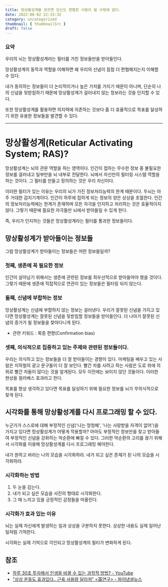 ```yaml
---
title: 망상활성계를 모르면 당신도 편협한 사람이 될 수밖에 없다.
date: 2022-08-02 22:33:32
category: uncategorized
thumbnail: { thumbnailSrc }
draft: false
---
```


### 요약

우리의 뇌는 망상활성계라는 필터를 거친 정보들만을 받아들인다.

망상활성계의 동작과 역할을 이해하면 왜 우리의 신념이 점점 더 편협해지는지 이해할 수 있다.

내가 동의하는 정보들이 더 논리적이거나 높은 가치를 가지기 때문이 아니며, 단순히 나의 신념을 뒷받침하기 때문에 망상활성계가 걸러내지 않는 정보라는 것을 인지할 수 있다.

또한 망상활성계를 활용하면 의지력에 의존하는 것보다 좀 더 효율적으로 목표를 달성하기 위한 유용한 정보들을 발견할 수 있다.

---

# 망상활성계(Reticular Activating System; RAS)?

망상활성계는 뇌의 관문 역할을 하는 영역이다. 인간이 접하는 무수한 정보 중 불필요한 정보를 걸러내고 일부만을 뇌 내부로 전달한다. 뇌에서 자신만의 필터링 시스템 역할을 하는 것이다. 그 필터를 만들고 정의하는 것은 우리 자신이다.

이러한 필터가 있는 이유는 우리의 뇌가 가진 정보처리능력의 한계 때문이다. 두뇌는 아주 거대한 감지기계이다. 인간이 하루에 접하게 되는 정보의 양은 상상을 초월한다. 인간의 정보처리능력에는 한계가 존재하며 모든 자극을 인지하고 처리하는 것은 효율적이지 않다. 그렇기 때문에 필요한 자극들만 뇌에서 받아들일 수 있게 한다.

즉, 우리가 인지하는 것들은 망상활성계라는 필터를 통과한 정보들이다.

## 망상활성계가 받아들이는 정보들

그럼 망상활성계가 받아들이는 정보들은 어떤 정보들일까?

### 첫째, 생존에 꼭 필요한 정보

인간이 살아남기 위해서는 생존에 관련된 정보를 최우선적으로 받아들어야 했을 것이다. 그렇기 때문에 생존에 직접적으로 연관이 있는 정보들은 필터링 되지 않는다.

### 둘째, 신념에 부합하는 정보

망상활성계는 신념에 부합하지 않는 정보는 걸러낸다. 우리가 잘못된 신념을 가지고 있다면 망상활성계는 잘못된 신념을 뒷받침할 정보들을 받아들인다. 더 나아가 잘못된 신념의 증거가 될 정보들을 찾아다니게 된다.

- 관련 키워드 : 확증 편향(Confirmation bias)

### 셋째, 의식적으로 집중하고 있는 주제와 관련된 정보들이다.

우리는 의식하고 있는 정보들을 더 잘 받아들이는 경향이 있다. 마케팅을 배우고 있는 사람은 지하철의 광고 문구들이 더 잘 보인다. 빨간 차를 사려고 하는 사람은 도로 위에 의외로 빨간 차들이 많다는 것을 알게된다. 모두 이전에는 보이지 않던 것들이다. 이러한 현상을 컬러배스 효과라고 한다.

목표를 항상 생각하고 있다면 목표를 달성하기 위해 필요한 정보를 뇌가 무의식적으로 찾게 된다.

## 시각화를 통해 망상활성계를 다시 프로그래밍 할 수 있다.

누군가가 스스로에 대해 부정적인 신념('나는 멍청해', '나는 사랑받을 자격이 없어')을 가지고 있다면 망상활성계가 어떻게 작용할까? 아마도 부정적인 정보만을 찾고 받아들여 부정적인 신념을 강화하는 악순환에 빠질 수 있다. 그러한 악순환의 고리를 끊기 위해서 시각화를 이용해 망상활성계를 다시 프로그래밍 해야한다.

내가 원하고 바라는 나의 모습을 시각화하라. 내가 되고 싶은 존재가 된 나의 모습을 시각화하라.

### 시각화하는 방법

1. 두 눈을 감는다.
2. 내가 되고 싶은 모습을 사진의 형태로 시각화한다.
3. 그 때 느끼고 있을 긍정적인 감정들을 떠올린다.

### 시각화가 효과 있는 이유

뇌는 실제 자신에게 발생하는 일과 상상을 구분하지 못한다. 상상한 내용도 실제 일어난 일처럼 기억한다.

시각화는 실제 기억으로 각인되고 망상활성계의 필터가 변화하게 된다.

## 참조

- [하루 30초 투자해서 인생을 바꿀 수 있는 과학적 방법? - YouTube](https://www.youtube.com/watch?v=kLNo4ZucY0E)
- ["상상 운동도 효과있다.. 근육 사용량 달라져" <英연구> - 파이낸셜뉴스](https://www.fnnews.com/news/201607181031442484)
